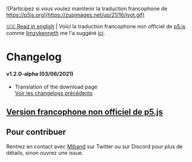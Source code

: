 ![Participez si vous voulez maintenir la traduction francophone de https://p5js.org](https://zupimages.net/up/21/16/iyot.gif)

[🇺🇸 Read in english](https://github.com/LEMIBANDDEXARI/p5js-unofficial-french-translation/blob/main/READMEus.md) | Voici la traduction francophone non officiel de [p5.js](https://p5js.org) comme [limzykenneth](https://github.com/limzykenneth) me l'a suggéré [ici](https://github.com/processing/p5.js/issues/5180).
# Changelog
#### v1.2.0-alpha (03/06/2021)
* Translation of the download page  
[Voir les changelogs précédents](https://github.com/LEMIBANDDEXARI/p5js-unofficial-french-translation/blob/main/changelog.md)

## [Version francophone non officiel de p5.js](https://p5js-unofficial-french-translation.vercel.app)

## Pour contribuer
Rentrez en contact avec [Miband](https://github.com/LEMIBANDDEXARI) sur Twitter ou sur Discord pour plus de détails, sinon ouvrez une issue.
